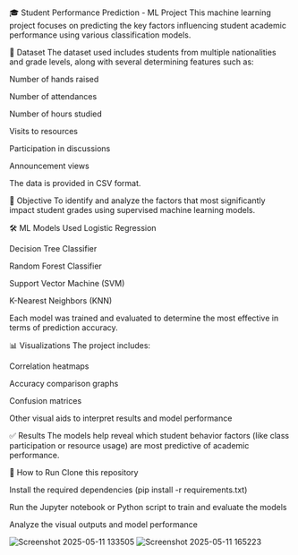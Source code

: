 🎓 Student Performance Prediction - ML Project
This machine learning project focuses on predicting the key factors influencing student academic performance using various classification models.

📂 Dataset
The dataset used includes students from multiple nationalities and grade levels, along with several determining features such as:

Number of hands raised

Number of attendances

Number of hours studied

Visits to resources

Participation in discussions

Announcement views

The data is provided in CSV format.

🧠 Objective
To identify and analyze the factors that most significantly impact student grades using supervised machine learning models.

🛠️ ML Models Used
Logistic Regression

Decision Tree Classifier

Random Forest Classifier

Support Vector Machine (SVM)

K-Nearest Neighbors (KNN)

Each model was trained and evaluated to determine the most effective in terms of prediction accuracy.

📊 Visualizations
The project includes:

Correlation heatmaps

Accuracy comparison graphs

Confusion matrices

Other visual aids to interpret results and model performance

✅ Results
The models help reveal which student behavior factors (like class participation or resource usage) are most predictive of academic performance.

🚀 How to Run
Clone this repository

Install the required dependencies (pip install -r requirements.txt)

Run the Jupyter notebook or Python script to train and evaluate the models

Analyze the visual outputs and model performance

![Screenshot 2025-05-11 133505](https://github.com/user-attachments/assets/e9fd3b22-6b56-4be4-bacc-2a5688051fd1)
![Screenshot 2025-05-11 165223](https://github.com/user-attachments/assets/f80dc90c-bb38-454e-b1c7-9f8078d78b81)

